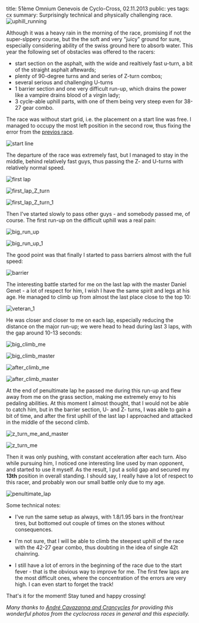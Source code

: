 title: 51ème Omnium Genevois de Cyclo-Cross, 02.11.2013
public: yes
tags: cx
summary: Surprisingly technical and physically challenging race.![uphill_running](/static/img/2013/11/04/161505IMG_6799.JPG)

Although it was a heavy rain in the morning of the race, promising if not the
super-slppery course, but the the soft and very "juicy" ground for sure,
especially considering ability of the swiss ground here to absorb water. This
year the following set of obstacles was offered to the racers:

- start section on the asphalt, with the wide and realtively fast u-turn, a bit
  of the straight asphalt aftewards;
- plenty of 90-degree turns and and series of Z-turn combos;
- several serious and challenging U-turns
- 1 barrier section and one very difficult run-up, which drains the power like
  a vampire drains blood of a virgin lady;
- 3 cycle-able uphill parts, with one of them being very steep even for 38-27 gear combo.

The race was without start grid, i.e. the placement on a start line was free. I
managed to occupy the most left position in the second row, thus fixing the
error from the [previos race](/2013/10/27/01-cc-de-rumilly).

![start line](/static/img/2013/11/04/160346IMG_6734.JPG)

The departure of the race was extremely fast, but I managed to stay in the middle,
behind relatively fast guys, thus passing the Z- and U-turns with relatively normal speed.

![first lap](/static/img/2013/11/04/160844IMG_6745.JPG)

![first_lap_Z_turn](/static/img/2013/11/04/160938IMG_6761.JPG)

![first_lap_Z_turn_1](/static/img/2013/11/04/160940IMG_6763.JPG)

Then I've started slowly to pass other guys - and somebody passed me, of
course. The first run-up on the difficult uphill was a real pain:

![big_run_up](/static/img/2013/11/04/161505IMG_6799.JPG)

![big_run_up_1](/static/img/2013/11/04/161508IMG_6800.JPG)

The good point was that finally I started to pass barriers almost with the full speed:

![barrier](/static/img/2013/11/04/162541IMG_6843.JPG)

The interesting battle started for me on the last lap with the master Daniel
Genet - a lot of respect for him, I wish I have the same spirit and legs at his age.
  He managed to climb up from almost the last place close to the top 10:

![veteran_1](/static/img/2013/11/04/160848IMG_6750.JPG)

He was closer and closer to me on each lap, especially reducing the distance on
the major run-up; we were head to head during last 3 laps, with the gap around
10-13 seconds:

![big_climb_me](/static/img/2013/11/04/163827IMG_6897.JPG)

![big_climb_master](/static/img/2013/11/04/163840IMG_6898.JPG)

![after_climb_me](/static/img/2013/11/04/164627IMG_6938.JPG)

![after_climb_master](/static/img/2013/11/04/164638IMG_6939.JPG)

At the end of penultimate lap he passed me during this run-up
and flew away from me on the grass section, making me extremely envy to his pedaling
abilities. At this moment I almost thought, that I would not be able to catch him, but
in the barrier section, U- and Z- turns, I was able to gain a bit of time, and after the
first uphill of the last lap I approached and attacked in the middle of the
second climb.

![z_turn_me_and_master](/static/img/2013/11/04/165516IMG_6971.JPG)

![z_turn_me](/static/img/2013/11/04/165519IMG_6972.JPG)

Then it was only pushing, with constant acceleration after each turn.
Also while pursuing him, I noticed one interesting line used by man opponent,
and started to use it myself. As the result, I put a solid gap and secured my **13th**
position in overall standing. I should say, I really have a lot of respect to
this racer, and probably won our small battle only due to my age.

![penultimate_lap](/static/img/2013/11/04/170315IMG_7001.JPG)

Some technical notes:

- I've run the same setup as always, with 1.8/1.95 bars in the front/rear tires,
  but bottomed out couple of times on the stones without consequences.

- I'm not sure, that I will be able to climb the steepest uphill of the race
  with the 42-27 gear combo, thus doubting in the idea of single 42t chainring.

- I still have a lot of errors in the beginning of the race due to the start
  fever - that is the obvious way to improve for me. The first few laps are the
  most difficult ones, where the concentration of the errors are very high. I
  can even start to forget the track!

That's it for the moment! Stay tuned and happy crossing!

_Many thanks to [André Cavazanna and
Crancycles](http://www.crancycles.com/index.php?page=acceuil) for providing this
wonderful photos from the cyclocross races in general and this especially._

